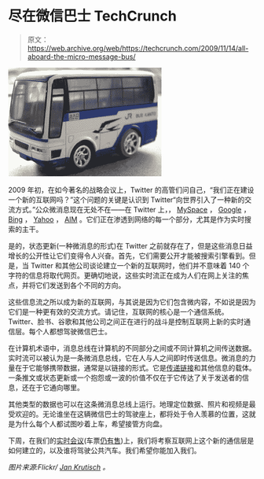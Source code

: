 # 尽在微信巴士 TechCrunch

> 原文：<https://web.archive.org/web/https://techcrunch.com/2009/11/14/all-aboard-the-micro-message-bus/>

![](img/de0b084eb3fb60d8e0781a097304c25c.png)

2009 年初，在如今著名的战略会议上，Twitter 的高管们问自己，“我们正在建设一个新的互联网吗？”这个问题的关键是认识到 Twitter“向世界引入了一种新的交流方式。”公众微消息现在无处不在——在 Twitter 上，， [MySpace](https://web.archive.org/web/20221206215707/http://www.beta.techcrunch.com/2009/09/28/myspace-floods-twitter-with-status-updates-now-no-2-source-of-short-links/) ， [Google](https://web.archive.org/web/20221206215707/http://www.beta.techcrunch.com/2009/10/21/that-didnt-take-long-twitter-is-coming-to-google/) ， [Bing](https://web.archive.org/web/20221206215707/http://www.beta.techcrunch.com/2009/10/21/microsoft-to-announce-bing-deals-with-facebook-and-twitter/) ， [Yahoo](https://web.archive.org/web/20221206215707/http://www.beta.techcrunch.com/2009/08/24/welcome-to-the-stream-yahoo-adds-status-casting-to-mail-and-messenger/) ， [AIM](https://web.archive.org/web/20221206215707/http://www.beta.techcrunch.com/2009/09/15/aim-is-now-faster-better-more-streamy/) 。它们正在渗透到网络的每一个部分，尤其是作为实时搜索的主干。

是的，状态更新(一种微消息的形式)在 Twitter 之前就存在了，但是这些消息日益增长的公开性让它们变得令人兴奋。首先，它们需要公开才能被搜索引擎看到。但是，当 Twitter 和其他公司谈论建立一个新的互联网时，他们并不意味着 140 个字符的信息将取代网页。更确切地说，这些实时流正在成为人们在网上关注的焦点，并将它们发送到各个不同的方向。

这些信息流之所以成为新的互联网，与其说是因为它们包含微内容，不如说是因为它们是一种更有效的交流方式。请记住，互联网的核心是一个通信系统。Twitter、脸书、谷歌和其他公司之间正在进行的战斗是控制互联网上新的实时通信层。每个人都想驾驶微信巴士。

在计算机术语中，消息总线在计算机的不同部分之间或不同计算机之间传送数据。实时流可以被认为是一条微消息总线，它在人与人之间即时传送信息。微消息的力量在于它能够携带数据，通常是以链接的形式。它是[传递链接](https://web.archive.org/web/20221206215707/http://www.beta.techcrunch.com/2009/06/16/fred-wilson-the-value-of-twitter-is-in-the-power-of-passed-links/)和其他信息的载体。一条推文或状态更新或一个抱怨或一波的价值不仅在于它传达了关于发送者的信息，还在于它通向哪里。

其他类型的数据也可以在这条微消息总线上运行。地理定位数据、照片和视频是最受欢迎的。无论谁坐在这辆微信巴士的驾驶座上，都将处于令人羡慕的位置，这就是为什么每个人都试图吵着上车，希望接管方向盘。

下周，在我们的[实时会议](https://web.archive.org/web/20221206215707/http://www.beta.techcrunch.com/real-time-crunchup-sf/)(车票[仍有售](https://web.archive.org/web/20221206215707/http://realtimecrunchupsf.eventbrite.com/))上，我们将考察互联网上这个新的通信层是如何建立的，以及谁将驾驶公共汽车。我们希望你能加入我们。

*图片来源:Flickr/ [Jan Krutisch](https://web.archive.org/web/20221206215707/http://www.flickr.com/photos/jankrutisch/22197863/) 。*